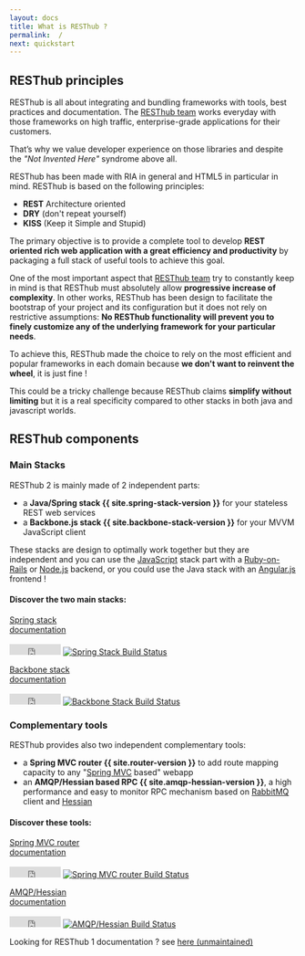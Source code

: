 ```yaml
---
layout: docs
title: What is RESThub ?
permalink:  /
next: quickstart
---
```


<div class="toc"></div>

## RESThub principles

RESThub is all about integrating and bundling frameworks with tools, best practices and documentation.
The [RESThub team](https://github.com/resthub?tab=members) works everyday with those frameworks on high traffic, enterprise-grade
applications for their customers.

That’s why we value developer experience on those libraries and despite the
*"Not Invented Here"* syndrome above all.

RESThub has been made with RIA in general and HTML5 in particular in mind. RESThub is based on the
following principles:

* **REST** Architecture oriented
* **DRY** (don't repeat yourself)
* **KISS** (Keep it Simple and Stupid)

The primary objective is to provide a complete tool to develop **REST oriented rich web application with
a great efficiency and productivity** by packaging a full stack of useful tools to achieve this goal.

One of the most important aspect that [RESThub team](https://github.com/resthub?tab=members) try to constantly keep in mind is that RESThub
must absolutely allow **progressive increase of complexity**. In other works, RESThub has been design to
facilitate the bootstrap of your project and its configuration but it does not rely on restrictive assumptions:
**No RESThub functionality will prevent you to finely customize any of the underlying framework for your
particular needs**.

To achieve this, RESThub made the choice to rely on the most efficient and popular frameworks in each domain
because **we don't want to reinvent the wheel**, it is just fine !

This could be a tricky challenge because RESThub claims **simplify without limiting** but it is a real
specificity compared to other stacks in both java and javascript worlds.

## RESThub components

### Main Stacks

RESThub 2 is mainly made of 2 independent parts:

* a **Java/Spring stack {{ site.spring-stack-version }}** for your stateless REST web services
* a **Backbone.js stack {{ site.backbone-stack-version }}** for your MVVM JavaScript client

<div class="alert alert-info">
    These stacks are design to optimally work together but they are independent and you can use the
    <a href="https://developer.mozilla.org/en/docs/Web/JavaScript">JavaScript</a> stack part with a
    <a href="http://rubyonrails.org/">Ruby-on-Rails</a> or <a href="http://nodejs.org/">Node.js</a>
    backend, or you could use the Java stack with an <a href="http://angularjs.org/">Angular.js</a>
    frontend !
</div>

#### Discover the two main stacks:

<div class="text-center row">
    <p class="col-xxs-12 col-xs-6">
        <a class="btn btn-default" href="/docs/spring">Spring stack <br/> documentation</a>
        <br/><br/>
        <iframe src="http://ghbtns.com/github-btn.html?user=resthub&repo=resthub-spring-stack&type=fork&count=true"
          allowtransparency="true" frameborder="0" scrolling="0" width="90" height="19"></iframe>
        <a href="http://travis-ci.org/resthub/resthub-spring-stack"><img class="build-status" alt="Spring Stack Build Status" src="https://secure.travis-ci.org/resthub/resthub-spring-stack.png?branch=master"></a>
    </p>
    <p class="col-xxs-12 col-xs-6">
        <a class="btn btn-default" href="/docs/backbone">Backbone stack <br/> documentation</a>
        <br/><br/>
        <iframe src="http://ghbtns.com/github-btn.html?user=resthub&repo=resthub-backbone-stack&type=fork&count=true"
          allowtransparency="true" frameborder="0" scrolling="0" width="90" height="19"></iframe>
        <a href="http://travis-ci.org/resthub/resthub-backbone-stack"><img class="build-status" alt="Backbone Stack Build Status" src="https://secure.travis-ci.org/resthub/resthub-backbone-stack.png?branch=master"></a>
    </p>
</div>

### Complementary tools

RESThub provides also two independent complementary tools:

* a **Spring MVC router {{ site.router-version }}** to add route mapping capacity to any "[Spring MVC](http://docs.spring.io/spring/docs/current/spring-framework-reference/html/mvc.html) based" webapp
* an **AMQP/Hessian based RPC {{ site.amqp-hessian-version }}**, a high performance and easy to monitor RPC mechanism based on [RabbitMQ](http://www.rabbitmq.com/)
  client and [Hessian](http://hessian.caucho.com/)

#### Discover these tools:

<div class="text-center row">
    <p class="col-xxs-12 col-xs-6">
        <a class="btn btn-default" href="/docs/router">Spring MVC router <br/> documentation</a>
        <br/><br/>
        <iframe src="http://ghbtns.com/github-btn.html?user=resthub&repo=springmvc-router&type=fork&count=true"
          allowtransparency="true" frameborder="0" scrolling="0" width="90" height="19"></iframe>
        <a href="http://travis-ci.org/resthub/springmvc-router"><img class="build-status" alt="Spring MVC router Build Status" src="https://secure.travis-ci.org/resthub/springmvc-router.png?branch=master"></a>
    </p>
    <p class="col-xxs-12 col-xs-6">
        <a class="btn btn-default" href="/docs/amqp-hessian">AMQP/Hessian<br/> documentation</a>
        <br/><br/>
        <iframe src="http://ghbtns.com/github-btn.html?user=resthub&repo=spring-amqp-hessian&type=fork&count=true"
          allowtransparency="true" frameborder="0" scrolling="0" width="90" height="19"></iframe>
        <a href="http://travis-ci.org/resthub/spring-amqp-hessian"><img class="build-status" alt="AMQP/Hessian Build Status" src="https://secure.travis-ci.org/resthub/spring-amqp-hessian.png?branch=master"></a>
    </p>
</div>


Looking for RESThub 1 documentation ? see [here (unmaintained)](/reference/1.1/)


